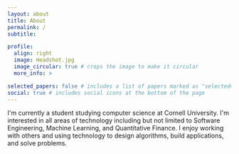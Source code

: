 ```yaml
---
layout: about
title: About
permalink: /
subtitle: 

profile:
  align: right
  image: Headshot.jpg
  image_circular: true # crops the image to make it circular
  more_info: >

selected_papers: false # includes a list of papers marked as "selected={true}"
social: true # includes social icons at the bottom of the page
---
```


I'm currently a student studying computer science at Cornell University. I'm interested in all areas of technology including but not limited to Software Engineering, Machine Learning, and Quantitative Finance. I enjoy working with others and using technology to design algorithms, build applications, and solve problems.
